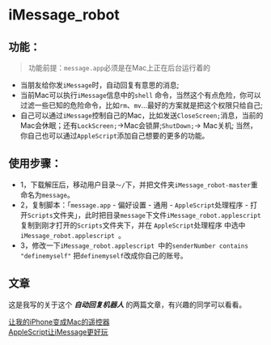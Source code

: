 # iMessage_robot
## 功能：
> 功能前提：`message.app`必须是在Mac上正在后台运行着的

* 当朋友给你发`iMessage`时，自动回复有意思的消息;
* 当前Mac可以执行`iMessage`信息中的`shell` 命令，当然这个有点危险，你可以过滤一些已知的危险命令，比如`rm`、`mv`...最好的方案就是把这个权限只给自己;
* 自己可以通过`iMessage`控制自己的Mac，比如发送`CloseScreen;`消息，当前的Mac会休眠；还有`LockScreen;`->Mac会锁屏;`ShutDown;`-> Mac关机; 当然，你自己也可以通过`AppleScript`添加自己想要的更多的功能。

## 使用步骤：

* 1，下载解压后，移动用户目录`～/`下，并把文件夹`iMessage_robot-master`重命名为`message`。
* 2，复制脚本：「`message.app` - 偏好设置 - 通用 - `AppleScript`处理程序 - 打开`Scripts`文件夹」，此时把目录`message`下文件`iMessage_robot.applescript`复制到刚才打开的`Scripts`文件夹下，并在 `AppleScript`处理程序 中选中`iMessage_robot.applescript `。
* 3，修改一下`iMessage_robot.applescript `中的`senderNumber contains "definemyself"` 把`definemyself`改成你自己的账号。

## 文章
这是我写的关于这个 ***自动回复机器人*** 的两篇文章，有兴趣的同学可以看看。

[让我的iPhone变成Mac的遥控器](https://wangdetong.github.io/2017/03/18/%E8%AE%A9%E6%88%91%E7%9A%84iPhone%E5%8F%98%E6%88%90Mac%E7%9A%84%E9%81%A5%E6%8E%A7%E5%99%A8/)<br/>
[AppleScript让iMessage更好玩](https://wangdetong.github.io/2017/03/20/AppleScript%E8%AE%A9iMessage%E6%9B%B4%E5%A5%BD%E7%8E%A9/)
